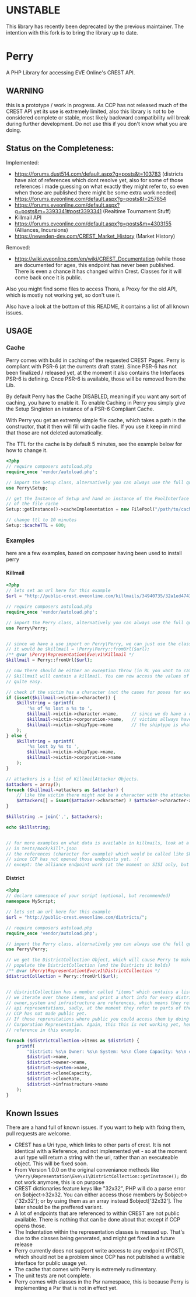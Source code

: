 # UNSTABLE
This library has recently been deprecated by the previous maintainer. The intention with this fork is to bring the library up to date.

# Perry
A PHP Library for accessing EVE Online's CREST API.

## WARNING
this is a prototype / work in progress.
As CCP has not released much of the CREST API yet its use is extremely limited,
also this library is not to be considered complete or stable, most likely
backward compatibility will break during further development.
Do not use this if you don't know what you are doing.

## Status on the Completeness:
Implemented:
- https://forums.dust514.com/default.aspx?g=posts&t=103783 (districts have alot of references which dont resolve yet, also for some of those references i made guessing on what exactly they might refer to, so even when those are published there might be some extra work needed)
- https://forums.eveonline.com/default.aspx?g=posts&t=257854
- https://forums.eveonline.com/default.aspx?g=posts&m=3393341#post3393341 (Realtime Tournament Stuff)
- Killmail API
- https://forums.eveonline.com/default.aspx?g=posts&m=4303155 (Alliances, Incursions)
- https://neweden-dev.com/CREST_Market_History (Market History)

Removed:
- https://wiki.eveonline.com/en/wiki/CREST_Documentation  (while those are documented for ages, this endpoint has never been published. There is even a chance it has changed within Crest. Classes for it will come back once it is public.

Also you might find some files to access Thora, a Proxy for the old API,
which is mostly not working yet, so don't use it.

Also have a look at the bottom of this README, it contains a list of all known issues.




## USAGE
### Cache
Perry comes with build in caching of the requested CREST Pages. Perry is compliant with PSR-6 (at the currents draft
state). Since PSR-6 has not been finalized / released yet, at the moment it also contains the Interfaces PSR-6 is
defining. Once PSR-6 is available, those will be removed from the Lib.

By default Perry has the Cache DISABLED, meaning if you want any sort of caching, you have to enable it.
To enable Caching in Perry you simply give the Setup Singleton an instance of a PSR-6 Compliant Cache.

With Perry you get an extremly simple file cache, which takes a path in the constructor, that it then will
fill with cache files. If you use it keep in mind that those are not deleted automatically.

The TTL for the cache is by default 5 minutes, see the example below for how to change it.

```php
<?php
// require composers autoload.php
require_once 'vendor/autoload.php';

// import the Setup class, alternatively you can always use the full qualified name)
use Perry\Setup;

// get the Instance of Setup and hand an instance of the PoolInterface implementation
// of the file cache
Setup::getInstance()->cacheImplementation = new FilePool("/path/to/cache/folder");

// change ttl to 10 minutes
Setup::$cacheTTL = 600;


```

### Examples
here are a few examples, based on composer having been used to install perry

#### Killmail
```php
<?php
// lets set an url here for this example
$url = "http://public-crest.eveonline.com/killmails/34940735/32a1ed47430a4bf247d0544b399014067a734994/";

// require composers autoload.php
require_once 'vendor/autoload.php';

// import the Perry class, alternatively you can always use the full qualified name)
use Perry\Perry;


// since we have a use import on Perry\Perry, we can just use the classname here, otherwise
// it would be $killmail = \Perry\Perry::fromUrl($url);
/** @var \Perry\Representation\Eve\v1\Killmail */
$killmail = Perry::fromUrl($url);

// now there should be either an exception throw (in RL you want to catch those) or
// $killmail will contain a killmail. You can now access the values of the document
// quite easy.

// check if the victim has a character (not the cases for poses for example)
if (isset($killmail->victim->character)) {
    $killstring = sprintf(
        '%s of %s lost a %s to ',
        $killmail->victim->character->name,     // since we do have a character we can use its name
        $killmail->victim->corporation->name,   // victims allways have a corporation
        $killmail->victim->shipType->name       // the shiptype is what was actually lost
    );
} else {
    $killstring = sprintf(
        '%s lost by %s to ',
        $killmail->victim->shipType->name,
        $killmail->victim->corporation->name
    );
}

// attackers is a list of KillmailAttacker Objects.
$attackers = array();
foreach ($killmail->attackers as $attacker) {
    // like the victim there might not be a character with the attacker (sentry guns?)
    $attackers[] = isset($attacker->character) ? $attacker->character->name : $attacker->corporation->name;
}

$killstring .= join(',', $attackers);

echo $killstring;


// for more examples on what data is available in killmails, look at a killmail json string. If in doubt, there are some
// in tests/mock/kill*.json
// the references (character for example) which would be called like $killmail->victim->character(), do not work,
// since CCP has not opened those endpoints yet. :(
// except: the alliance endpoint work (at the moment on SISI only, but they will go live soon)
```


#### District
```php
<?php
// declare namespace of your script (optional, but recommended)
namespace MyScript;

// lets set an url here for this example
$url = "http://public-crest.eveonline.com/districts/";

// require composers autoload.php
require_once 'vendor/autoload.php';

// import the Perry class, alternatively you can always use the full qualified name
use Perry\Perry;

// we get the DistrictCollection Object, which will cause Perry to make a request to CCP's CREST API, and
// populate the DistrictCollection (and the Districts it holds)
/** @var \Perry\Representation\Eve\v1\DistrictCollection */
$districtCollection = Perry::fromUrl($url);


// districtCollection has a member called "items" which contains a list of districts
// we iterate over those items, and print a short info for every district.
// owner,system and infrastructure are references, which means they refer to further
// api representations, sadly, at the moment they refer to parts of the CREST API that
// CCP has not made public yet.
// If those reprenstations where public you could access them by doing $district->owner(), which would return a
// Corporation Representation. Again, this this is not working yet, hence we only use the name of the
// reference in this example.

foreach ($districtCollection->items as $district) {
    printf(
        "District: %s\n Owner: %s\n System: %s\n Clone Capacity: %s\n cloneRate: %s\n Infrastructure: %s\n\n",
        $district->name,
        $district->owner->name,
        $district->system->name,
        $district->cloneCapacity,
        $district->cloneRate,
        $district->infrastructure->name
    );
}
```

## Known Issues
There are a hand full of known issues. If you want to help with fixing them, pull requests are welcome.

- CREST has a Uri type, which links to other parts of crest. It is not identical with a Reference, and not implemented yet - so at the moment a uri type will return a string with the uri, rather than an executeable object. This will be fixed soon.
- From Version 1.0.0 on the original conveniance methods like ```\Perry\Representation\Eve\v1\DistrictCollection::getInstance();``` do not work anymore, this is on purpose
- CREST dictionaries feature keys like "32x32", PHP will do a parse error on $object->32x32. You can either access those members by $object->{'32x32'}; or by using them as an array instead $object['32x32']. The later should be the preffered variant.
- A lot of endpoints that are referenced to within CREST are not public available. There is nothing that can be done about that except if CCP opens those.
- The Indentation within the representation classes is messed up. That's due to the classes being generated, and might get fixed in a future release
- Perry currently does not support write access to any endpoint (POST), which should not be a problem since CCP has not published a writable interface for public usage yet.
- The cache that comes with Perry is extremely rudimentary.
- The unit tests are not complete.
- Perry comes with classes in the Psr namespace, this is because Perry is implementing a Psr that is not in effect yet.
